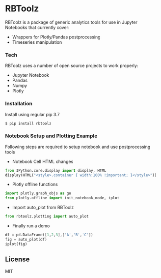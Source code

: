 # RBToolz

RBToolz is a package of generic analytics tools for use in Jupyter Notebooks that currently cover:

  - Wrappers for Plotly/Pandas postprocessing
  - Timeseries manipulation

### Tech

RBToolz uses a number of open source projects to work properly:

* Jupyter Notebook
* Pandas
* Numpy
* Plotly

### Installation
Install using regular pip 3.7

```sh
$ pip install rbtoolz
```
### Notebook Setup and Plotting Example

Following steps are required to setup notebook and use postprocessing tools

* Notebook Cell HTML changes

```python
from IPython.core.display import display, HTML
display(HTML("<style>.container { width:100% !important; }</style>"))
```

* Plotly offline functions
```python
import plotly.graph_objs as go
from plotly.offline import init_notebook_mode, iplot
```
* Import auto_plot from RBToolz
```python
from rbtoolz.plotting import auto_plot
```
* Finally run a demo
```python
df = pd.DataFrame([1,2,3],['A','B','C'])
fig = auto_plot(df)
iplot(fig)
```

License
----

MIT




